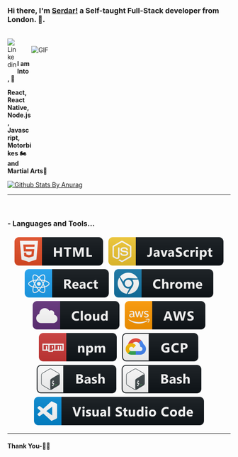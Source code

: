 ### Hi there, I'm [Serdar!](https://www.linkedin.com/in/serdar-mustafa/) a Self-taught Full-Stack developer from London. 👋. 


<br/>
<a href="https://www.linkedin.com/in/serdar-mustafa/">
  <img align="left" alt="Linkedin" width="22px" src="https://cdn.jsdelivr.net/npm/simple-icons@v3/icons/linkedin.svg" />
</a>
<br />

<img align="right" height="270px" width="450px" alt="GIF" src="https://drive.google.com/file/d/1_sxoYPDTzlgRcOwby3z96pcmjLbIZ0aD/view?usp=sharing" />
<br />

**I am Into , 🙏**

**React, React Native, Node.js, Javascript, Motorbikes 🏍 and Martial Arts🥋**
<br />


[![Github Stats By Anurag](https://github-readme-stats.vercel.app/api?username=serdarmustafa1&show_icons=true&title_color=fff&icon_color=79ff97&text_color=9f9f9f&bg_color=151515)](https://github.com/anuraghazra/github-readme-stats)

*************

<br />

### - Languages and Tools...

<p align="center">

<!-- For more icons please follow  https://github.com/MikeCodesDotNET/ColoredBadges -->

<img src="https://raw.githubusercontent.com/serdarmustafa1/serdarmustafa1/master/svg/dev/languages/html.svg" alt="html" style="vertical-align:top; margin:4px">    
<img src="https://raw.githubusercontent.com/serdarmustafa1/serdarmustafa1/master/svg/dev/languages/js.svg" alt="js" style="vertical-align:top; margin:4px">
<img src="https://raw.githubusercontent.com/serdarmustafa1/serdarmustafa1/master/svg/dev/frameworks/react.svg" alt="react" style="vertical-align:top; margin:4px">
<img src="https://raw.githubusercontent.com/serdarmustafa1/serdarmustafa1/master/svg/dev/misc/chrome.svg" alt="chrome" style="vertical-align:top; margin:4px">
<img src="https://raw.githubusercontent.com/serdarmustafa1/serdarmustafa1/master/svg/dev/misc/cloud.svg" alt="cloud" style="vertical-align:top; margin:4px">
<img src="https://raw.githubusercontent.com/serdarmustafa1/serdarmustafa1/master/svg/dev/services/aws.svg" alt="aws" style="vertical-align:top; margin:4px">
<img src="https://raw.githubusercontent.com/serdarmustafa1/serdarmustafa1/master/svg/dev/services/npm.svg" alt="npm" style="vertical-align:top; margin:4px">
<img src="https://raw.githubusercontent.com/serdarmustafa1/serdarmustafa1/master/svg/dev/services/gcp.svg" alt="gcp" style="vertical-align:top; margin:4px">
<img src="https://raw.githubusercontent.com/serdarmustafa1/serdarmustafa1/master/svg/dev/tools/bash.svg" alt="bash" style="vertical-align:top; margin:4px">
<img src="https://raw.githubusercontent.com/serdarmustafa1/serdarmustafa1/master/svg/dev/tools/bash.svg" alt="reactNative" style="vertical-align:top; margin:4px">
<img src="https://raw.githubusercontent.com/serdarmustafa1/serdarmustafa1/master/svg/dev/tools/visualstudio_code.svg" alt="vscode" style="vertical-align:top; margin:4px">

</p>

***********************************

#### Thank You-🙏🏼

